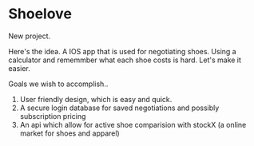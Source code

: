 # Shoelove

New project. 

Here's the idea. A IOS app that is used for negotiating shoes. Using a calculator and rememmber what each shoe costs is hard. Let's make it easier.

Goals we wish to accomplish..
1. User friendly design, which is easy and quick.
2. A secure login database for saved negotiations and possibly subscription pricing
3. An api which allow for active shoe comparision with stockX (a online market for shoes and apparel)


